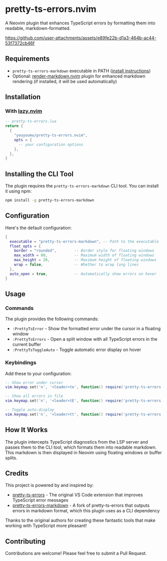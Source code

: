 # pretty-ts-errors.nvim

A Neovim plugin that enhances TypeScript errors by formatting them into readable, markdown-formatted.

<https://github.com/user-attachments/assets/e89fe22b-d1a3-464b-ac44-53f7372cb46f>

## Requirements

- `pretty-ts-errors-markdown` executable in PATH ([install instructions](#installing-the-cli-tool))
- Optional: [render-markdown.nvim](https://github.com/MeanderingProgrammer/render-markdown.nvim) plugin for enhanced markdown rendering (if installed, it will be used automatically)

## Installation

### With [lazy.nvim](https://github.com/folke/lazy.nvim)

```lua
-- pretty-ts-errors.lua
return {
  {
    "youyoumu/pretty-ts-errors.nvim",
    opts = {
      -- your configuration options
    },
  },
}
```

## Installing the CLI Tool

The plugin requires the `pretty-ts-errors-markdown` CLI tool. You can install it using npm:

```bash
npm install -g pretty-ts-errors-markdown
```

## Configuration

Here's the default configuration:

```lua
{
  executable = "pretty-ts-errors-markdown", -- Path to the executable
  float_opts = {
    border = "rounded",        -- Border style for floating windows
    max_width = 80,            -- Maximum width of floating windows
    max_height = 20,           -- Maximum height of floating windows
    wrap = false,              -- Whether to wrap long lines
  },
  auto_open = true,            -- Automatically show errors on hover
}
```

## Usage

### Commands

The plugin provides the following commands:

- `:PrettyTsError` - Show the formatted error under the cursor in a floating window
- `:PrettyTsErrors` - Open a split window with all TypeScript errors in the current buffer
- `:PrettyTsToggleAuto` - Toggle automatic error display on hover

### Keybindings

Add these to your configuration:

```lua
-- Show error under cursor
vim.keymap.set('n', '<leader>te', function() require('pretty-ts-errors').show_formatted_error() end, { desc = "Show TS error" })

-- Show all errors in file
vim.keymap.set('n', '<leader>tE', function() require('pretty-ts-errors').open_all_errors() end, { desc = "Show all TS errors" })

-- Toggle auto-display
vim.keymap.set('n', '<leader>tt', function() require('pretty-ts-errors').toggle_auto_open() end, { desc = "Toggle TS error auto-display" })
```

## How It Works

The plugin intercepts TypeScript diagnostics from the LSP server and passes them to the CLI tool, which formats them into readable markdown. This markdown is then displayed in Neovim using floating windows or buffer splits.

## Credits

This project is powered by and inspired by:

- [pretty-ts-errors](https://github.com/yoavbls/pretty-ts-errors) - The original VS Code extension that improves TypeScript error messages
- [pretty-ts-errors-markdown](https://github.com/hexh250786313/pretty-ts-errors-markdown) - A fork of pretty-ts-errors that outputs errors in markdown format, which this plugin uses as a CLI dependency

Thanks to the original authors for creating these fantastic tools that make working with TypeScript more pleasant!

## Contributing

Contributions are welcome! Please feel free to submit a Pull Request.
